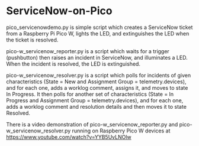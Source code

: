 # ServiceNow-on-Pico
pico_servicenowdemo.py is simple script which creates a ServiceNow ticket from a Raspberry Pi Pico W, lights the LED, and extinguishes the LED when the ticket is resolved.

pico-w_servicenow_reporter.py is a script which waits for a trigger (pushbutton) then raises an incident in ServiceNow, and illuminates a LED.  When the incident is resolved, the LED is extinguished.

pico-w_servicenow_resolver.py is a script which polls for incidents of given characteristics (State = New and Assignment Group = telemetry.devices), and for each one, adds a worklog comment, assigns it, and moves to state In Progress.
It then polls for another set of characteristics (State = In Progress and Assignment Group = telemetry.devices), and for each one, adds a worklog comment and resolution details and then moves it to state Resolved.

There is a video demonstration of pico-w_servicenow_reporter.py  and pico-w_servicenow_resolver.py running on Raspberry Pico W devices at https://www.youtube.com/watch?v=YYB5UvLNOlw
